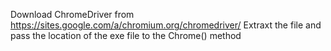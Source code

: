 Download ChromeDriver from https://sites.google.com/a/chromium.org/chromedriver/
Extraxt the file and pass the location of the exe file to the Chrome() method 
